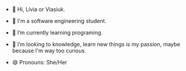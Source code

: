 - 👋 Hi, Lívia or Viasiuk.
  
- 👀 I'm a software engineering student. 
- 🌱 I’m currently learning programing. 
- 💞️ I’m looking to knowledge, learn new things is my passion, maybe because I'm way too curious.
- 😄 Pronouns: She/Her
  

<!---
viasiuk/viasiuk is a ✨ special ✨ repository because its `README.md` (this file) appears on your GitHub profile.
You can click the Preview link to take a look at your changes.
--->
